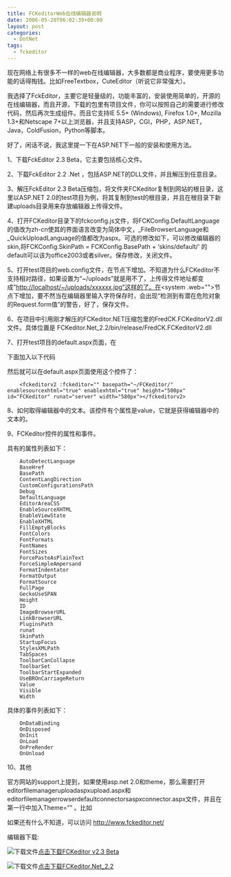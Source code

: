 ```yaml
---
title: FCKeditorWeb在线编辑器说明
date: 2006-05-20T06:02:39+00:00
layout: post
categories:
  - DotNet
tags:
  - fckeditor
---
```


现在网络上有很多不一样的web在线编辑器，大多数都是商业程序，要使用更多功能的话得掏钱。比如FreeTextbox，CuteEditor（听说它非常强大）。

我选择了FckEditor，主要它是轻量级的，功能丰富的，安装使用简单的，开源的在线编辑器，而且开源，下载的包里有项目文件，你可以按照自己的需要进行修改代码，然后再次生成组件。而且它支持IE 5.5+ (Windows), Firefox 1.0+, Mozilla 1.3+和Netscape 7+以上浏览器，并且支持ASP，CGI，PHP，ASP.NET，Java，ColdFusion，Python等脚本。

好了，闲话不说，我这里提一下在ASP.NET下一般的安装和使用方法。

1、下载FckEditor 2.3 Beta，它主要包括核心文件。

2、下载FckEditor 2.2 .Net ，包括ASP.NET的DLL文件，并且解压到任意目录。

3、解压FckEditor 2.3 Beta压缩包，将文件夹FCKeditor复制到网站的根目录，这里以ASP.NET 2.0的test项目为例，将其复制到test的根目录，并且在根目录下新建uploads目录用来存放编辑器上传得文件。

4、打开FCKeditor目录下的fckconfig.js文件，将FCKConfig.DefaultLanguage的值改为zh-cn使其的界面语言改变为简体中文，_FileBrowserLanguage和_QuickUploadLanguage的值都改为aspx。可选的修改如下，可以修改编辑器的skin,将FCKConfig.SkinPath = FCKConfig.BasePath + &#8216;skins/default/&#8217; 的default可以该为office2003或者silver。保存修改，关闭文件。

5、打开test项目的web.config文件，在<appsettings>节点下增加<add key="FCKeditor:UserFilesPath" value="/Weblog/uploads"></add>。不知道为什么FCKeditor不支持相对路径，如果设置为“~/uploads”就是用不了，上传得文件地址都变成”<http://localhost/~/uploads/xxxxxx.jpg”这样的了。在><system .web="">节点下增加<pages validaterequest="false"></pages>，要不然当在编辑器里输入字符保存时，会出现“检测到有潜在危险对象的Request.form值”的警告，好了，保存文件。</system></appsettings>

6、在项目中引用刚才解压的FCKeditor.NET压缩包里的FredCK.FCKeditorV2.dll文件。具体位置是 FCKeditor.Net_2.2/bin/release/FredCK.FCKeditorV2.dll

7、打开test项目的default.aspx页面，在

下面加入以下代码

然后就可以在default.aspx页面使用这个控件了：

```
    <fckeditorv2 :fckeditor="" basepath="~/FCKeditor/" enablesourcexhtml="true" enablexhtml="true" height="500px" id="FCKeditor" runat="server" width="580px"></fckeditorv2>
```

8、如何取得编辑器中的文本。该控件有个属性是value，它就是获得编辑器中的文本的。

9、FCKeditor控件的属性和事件。

具有的属性列表如下：
```
    AutoDetectLanguage
    BaseHref
    BasePath
    ContentLangDirection
    CustomConfigurationsPath
    Debug
    DefaultLanguage
    EditorAreaCSS
    EnableSourceXHTML
    EnableViewState
    EnableXHTML
    FillEmptyBlocks
    FontColors
    FontFormats
    FontNames
    FontSizes
    ForcePasteAsPlainText
    ForceSimpleAmpersand
    FormatIndentator
    FormatOutput
    FormatSource
    FullPage
    GeckoUseSPAN
    Height
    ID
    ImageBrowserURL
    LinkBrowserURL
    PluginsPath
    runat
    SkinPath
    StartupFocus
    StylesXMLPath
    TabSpaces
    ToolbarCanCollapse
    ToolbarSet
    ToolbarStartExpanded
    UseBROnCarriageReturn
    Value
    Visible
    Width
```

具体的事件列表如下：
```
    OnDataBinding
    OnDisposed
    OnInit
    OnLoad
    OnPreRender
    OnUnload
 ```

10、其他

官方网站的support上提到，如果使用asp.net 2.0和theme，那么需要打开editorfilemanageruploadaspxupload.aspx和editorfilemanagerrowserdefaultconnectorsaspxconnector.aspx文件，并且在第一行中加入Theme=”” 。比如

如果还有什么不知道，可以访问 <http://www.fckeditor.net/>

编辑器下载:

![下载文件](images/download.gif)[点击下载FCKeditor v2.3 Beta](attachments/month_0605/5200651914122.zip)

![下载文件](images/download.gif)[点击下载FCKeditor.Net_2.2](attachments/month_0605/3200651914156.zip)
